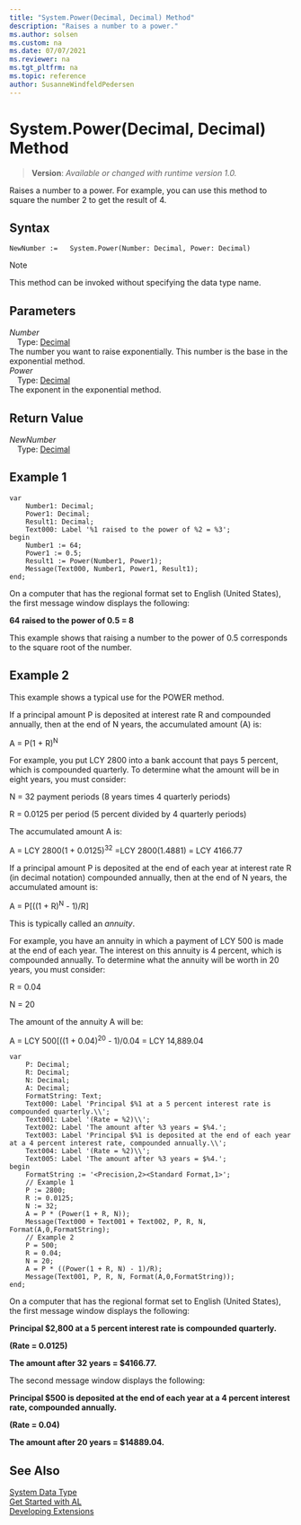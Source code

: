 ```yaml
---
title: "System.Power(Decimal, Decimal) Method"
description: "Raises a number to a power."
ms.author: solsen
ms.custom: na
ms.date: 07/07/2021
ms.reviewer: na
ms.tgt_pltfrm: na
ms.topic: reference
author: SusanneWindfeldPedersen
---
```

[//]: # (START>DO_NOT_EDIT)
[//]: # (IMPORTANT:Do not edit any of the content between here and the END>DO_NOT_EDIT.)
[//]: # (Any modifications should be made in the .xml files in the ModernDev repo.)
# System.Power(Decimal, Decimal) Method
> **Version**: _Available or changed with runtime version 1.0._

Raises a number to a power. For example, you can use this method to square the number 2 to get the result of 4.


## Syntax
```AL
NewNumber :=   System.Power(Number: Decimal, Power: Decimal)
```
> [!NOTE]
> This method can be invoked without specifying the data type name.
## Parameters
*Number*  
&emsp;Type: [Decimal](../decimal/decimal-data-type.md)  
The number you want to raise exponentially. This number is the base in the exponential method.  
*Power*  
&emsp;Type: [Decimal](../decimal/decimal-data-type.md)  
The exponent in the exponential method.  


## Return Value
*NewNumber*  
&emsp;Type: [Decimal](../decimal/decimal-data-type.md)  



[//]: # (IMPORTANT: END>DO_NOT_EDIT)

## Example 1

```al
var
    Number1: Decimal;
    Power1: Decimal;
    Result1: Decimal;
    Text000: Label '%1 raised to the power of %2 = %3';
begin
    Number1 := 64;   
    Power1 := 0.5;  
    Result1 := Power(Number1, Power1);  
    Message(Text000, Number1, Power1, Result1);
end;
```  
  
On a computer that has the regional format set to English \(United States\), the first message window displays the following:  
  
**64 raised to the power of 0.5 = 8**  
  
This example shows that raising a number to the power of 0.5 corresponds to the square root of the number.  
  
## Example 2

This example shows a typical use for the POWER method.  
  
If a principal amount P is deposited at interest rate R and compounded annually, then at the end of N years, the accumulated amount \(A\) is:  
  
A = P\(1 + R\)<sup>N</sup>  
  
For example, you put LCY 2800 into a bank account that pays 5 percent, which is compounded quarterly. To determine what the amount will be in eight years, you must consider:  
  
N = 32 payment periods \(8 years times 4 quarterly periods\)  
  
R = 0.0125 per period \(5 percent divided by 4 quarterly periods\)  
  
The accumulated amount A is:  
  
A = LCY 2800\(1 + 0.0125\)<sup>32</sup> =LCY 2800\(1.4881\) = LCY 4166.77  
  
If a principal amount P is deposited at the end of each year at interest rate R \(in decimal notation\) compounded annually, then at the end of N years, the accumulated amount is:  
  
A = P\[\(\(1 + R\)<sup>N</sup> - 1\)/R\]  
  
This is typically called an *annuity*.  
  
For example, you have an annuity in which a payment of LCY 500 is made at the end of each year. The interest on this annuity is 4 percent, which is compounded annually. To determine what the annuity will be worth in 20 years, you must consider:  
  
R = 0.04  
  
N = 20  
  
The amount of the annuity A will be:  
  
A = LCY 500\[\(\(1 + 0.04\)<sup>20</sup> - 1\)/0.04 = LCY 14,889.04  
  
```al
var
    P: Decimal;
    R: Decimal;
    N: Decimal;
    A: Decimal;
    FormatString: Text;
    Text000: Label 'Principal $%1 at a 5 percent interest rate is compounded quarterly.\\';
    Text001: Label '(Rate = %2)\\';
    Text002: Label 'The amount after %3 years = $%4.';
    Text003: Label 'Principal $%1 is deposited at the end of each year at a 4 percent interest rate, compounded annually.\\';
    Text004: Label '(Rate = %2)\\';
    Text005: Label 'The amount after %3 years = $%4.';
begin    
    FormatString := '<Precision,2><Standard Format,1>';  
    // Example 1  
    P := 2800;  
    R := 0.0125;  
    N := 32;  
    A = P * (Power(1 + R, N));  
    Message(Text000 + Text001 + Text002, P, R, N, Format(A,0,FormatString);  
    // Example 2  
    P = 500;  
    R = 0.04;  
    N = 20;  
    A = P * ((Power(1 + R, N) - 1)/R);  
    Message(Text001, P, R, N, Format(A,0,FormatString));  
end;
```  
  
On a computer that has the regional format set to English \(United States\), the first message window displays the following:  
  
**Principal $2,800 at a 5 percent interest rate is compounded quarterly.**  
  
**\(Rate = 0.0125\)**  
  
**The amount after 32 years = $4166.77.**  
  
The second message window displays the following:  
  
**Principal $500 is deposited at the end of each year at a 4 percent interest rate, compounded annually.**  
  
**\(Rate = 0.04\)**  
  
**The amount after 20 years = $14889.04.**  
 
## See Also

[System Data Type](system-data-type.md)  
[Get Started with AL](../../devenv-get-started.md)  
[Developing Extensions](../../devenv-dev-overview.md)